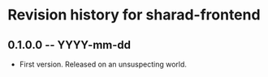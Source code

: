 # Revision history for sharad-frontend

## 0.1.0.0 -- YYYY-mm-dd

* First version. Released on an unsuspecting world.
